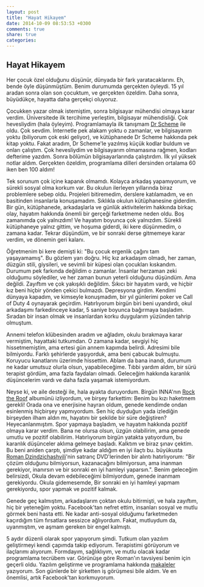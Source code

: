 ```yaml
---
layout: post
title: "Hayat Hikayem"
date: 2014-10-09 08:53:53 +0300
comments: true
share: true
categories: 
---
```


## Hayat Hikayem

Her çocuk özel olduğunu düşünür, dünyada bir fark yaratacaklarını. Eh,
bende öyle düşünmüştüm. Benim durumumda gerçekten öyleydi. 15 yıl
aradan sonra olan son çocuktum, ve gerçekten özeldim. Daha sonra,
büyüdükçe, hayatta daha gerçekçi oluyoruz.

Çocukken yazar olmak istemiştim, sonra bilgisayar mühendisi olmaya
karar verdim. Üniversitede ilk tercihime yerleştim, bilgisayar
mühendisliği. Çok hevesliydim (hala öyleyim). Programlamayla ilk
tanışmam [Dr Scheme](http://plt-scheme.org) ile oldu. Çok
sevdim. İnternetle pek alakam yoktu o zamanlar, ve bilgisayarım yoktu
(biliyorum çok eski geliyor), ve kütüphanede Dr Scheme hakkında pek
kitap yoktu. Fakat aradım, Dr Scheme'le yazılmış küçük kodlar buldum
ve onları çalıştım. Çok hevesliydim ve bilgisayarım olmamasına rağmen,
kodları defterime yazdım. Sonra bölümün bilgisayarlarında
çalıştırdım. İlk yıl yüksek notlar aldım. Gerçekten özeldim,
programlama dilleri dersinden ortalama 60 iken ben 100 aldım!

Tek sorunum çok içine kapanık olmamdı. Kolayca arkadaş yapamıyorum, ve
sürekli sosyal olma korkum var. Bu okulun ilerleyen yıllarında biraz
problemlere sebep oldu. Projeleri bitiremedim, derslere katılamadım,
ve en basitinden insanlarla konuşamadım. Sıklıkla okulun kütüphanesine
giderdim. Bir gün, kütüphanede, arkadaşlarla ve günlük aktivitelerim
hakkında birkaç olay, hayatım hakkında önemli bir gerçeği farketmeme
neden oldu. Boş zamanımda çok yalnızdım! Ve hayatım boyunca çok
yalnızdım. Sürekli kütüphaneye yalnız gittim, ve hoşuma giderdi, iki
kere düşünmedim, o zamana kadar. Tekrar düşündüm, ve bir sonraki derse
gitmemeye karar verdim, ve dönemin geri kalanı.

Öğretmenim bi kere demişti ki: "Bu çocuk ergenlik çağını tam
yaşayamamış". Bu gözlem yarı doğru. Hiç kız arkadaşım olmadı, her
zaman, düzgün stili, giysileri, ve sevimli bir küpesi olan çocukları
kıskandım. Durumum pek farkında değildim o zamanlar. İnsanlar herzaman
zeki olduğumu söylediler, ve her zaman bunun yeterli olduğunu
düşündüm. Ama değildi. Zayıftım ve çok yakışıklı değildim. Sıkıcı bir
hayatım vardı, ve hiçbir kız beni hiçbir yönden çekici
bulmazdı. Depresyona girdim. Kendimi dünyaya kapadım, ve kimseyle
konuşmadım, bir yıl günlerimi poker ve Call of Duty 4 oynayarak
geçirdim. Hatırlıyorum birgün biri beni uyandırdı, okul arkadaşımı
farkedinceye kadar, 5 saniye boyunca bağırmaya başladım. Sıradan bir
insan olmak ve insanlardan korku duygularım yüzünden tahrip olmuştum.

Annemi telefon klübesinden aradım ve ağladım, okulu bırakmaya karar
vermiştim, hayattaki tutkumdan. O zamana kadar, sevgiyi hiç
hissetmemiştim, ama ertesi gün annem kapımda belirdi. Adresimi bile
bilmiyordu. Farklı şehirlerde yaşıyorduk, ama beni çabucak
bulmuştu. Koruyucu kanatlarını üzerimde hissettim. Ablam da bana
inandı, durumum ne kadar umutsuz olurla olsun, yapabileceğime. Tıbbi
yardım aldım, bir sürü terapist gördüm, ama fazla faydaları
olmadı. Geleceğim hakkında karanlık düşüncelerim vardı ve daha fazla
yaşamak istemiyordum.

Neyse ki, ve aile desteği ile, hala ayakta duruyordum. Birgün INNA'nın
[Rock the Roof](http://www.youtube.com/watch?v=hYaRoS71Mf8&index=2&list=PLgutwGMAW6_R68IZP7y8Jc98gBEmR4-Ym)
albumünü izliyordum, ve birşey farkettim: Benim bu kızı haketmem
gerekli! Orada ona ve enerjisine hayran oldum, genede kendimde ondan
esinlenmiş hiçbirşey yapmıyordum. Sen hiç duyduğun yada izlediğin
birşeyden ilham aldın mı, hayatını bir şekilde bir süre değiştiren?
Heyecanlanmıştım. Spor yapmaya başladım, ve hayatım hakkında pozitif
olmaya karar verdim. Bana ne olursa olsun, üzgün olabilirim, ama
genede umutlu ve pozitif olabilirim. Hatırlıyorum birgün yatakta
yatıyordum, bu karanlık düşünceler aklıma gelmeye başladı. Kalktım ve
biraz şınav çektim. Bu beni aniden çarptı, şimdiye kadar aldığım en
iyi ilaçtı bu. büyükusta
[Roman Dzindzichashvili](http://en.wikipedia.org/wiki/Roman_Dzindzichashvili)'nin
satranç DVD'lerinden bir alıntı hatırlıyorum: "Bir çözüm olduğunu
bilmiyorsun, kazanacağını bilmiyorsun, ama inanman gerekiyor,
inanırsın ve bir sonraki en iyi hamleyi yaparsın.". Benim geleceğim
belirsizdi, Okula devam edebileceğimi bilmiyordum, genede inanmam
gerekiyordu. Okula gidemesemde, Bir sonraki en iyi hamleyi yapmam
gerekiyordu, spor yapmak ve pozitif kalmak.

Genede geç kalmıştım, arkadaşlarım çoktan okulu bitirmişti, ve hala
zayıftım, hiç bir yeteneğim yoktu. Facebook'tan nefret ettim,
insanları sosyal ve mutlu görmek beni hasta etti. Ne kadar anti-sosyal
olduğumu farketmeden kaçırdığım tüm fırsatlara sessizce
ağlıyordum. Fakat, mutluydum da, uyanmıştım, ve aşmam gereken bir
engel kalmıştı.

5 aydır düzenli olarak spor yapıyorum şimdi. Tutkum olan yazılım
geliştirmeyi kendi çapımda takip ediyorum. Terapistimi görüyorum ve
ilaçlarımı alıyorum. Formdayım, sağlıklıyım, ve mutlu olacak kadar
programlama tecrübem var. Görünüşe göre Roman'ın tavsiyesi benim için
geçerli oldu. Yazılım geliştirme ve programlama hakkında
[makaleler](http://eguneys.com) yazıyorum. Son günlerde bir şirketten
iş görüşmesi bile aldım. Ve en önemlisi, artık Facebook'tan
korkmuyorum.
